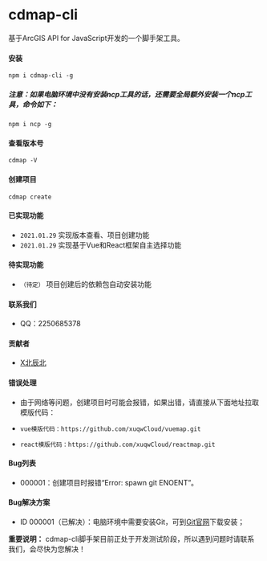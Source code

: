 # cdmap-cli
基于ArcGIS API for JavaScript开发的一个脚手架工具。

#### 安装

```
npm i cdmap-cli -g
```

##### 注意：如果电脑环境中没有安装ncp工具的话，还需要全局额外安装一个ncp工具，命令如下：

```
npm i ncp -g
```

#### 查看版本号

```
cdmap -V
```

#### 创建项目

```
cdmap create
```

#### 已实现功能

* `2021.01.29`  实现版本查看、项目创建功能
* `2021.01.29`  实现基于Vue和React框架自主选择功能

#### 待实现功能

* `（待定）`  项目创建后的依赖包自动安装功能

#### 联系我们

* QQ：2250685378

#### 贡献者

* [X北辰北](http://www.xbeichenbei.com/)

#### 错误处理

* 由于网络等问题，创建项目时可能会报错，如果出错，请直接从下面地址拉取模版代码：

* ```
  vue模版代码：https://github.com/xuqwCloud/vuemap.git
  ```

* ```
  react模版代码：https://github.com/xuqwCloud/reactmap.git
  ```

  

#### Bug列表

* 000001：创建项目时报错“Error: spawn git ENOENT”。

#### Bug解决方案

* ID 000001（已解决）：电脑环境中需要安装Git，可到[Git官网](https://git-scm.com/)下载安装；



**重要说明：** cdmap-cli脚手架目前正处于开发测试阶段，所以遇到问题时请联系我们，会尽快为您解决！ 